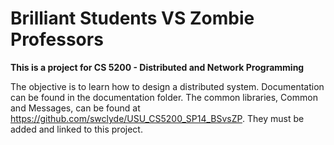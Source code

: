 Brilliant Students VS Zombie Professors
==========================================

**This is a project for CS 5200 - Distributed and Network Programming**

The objective is to learn how to design a distributed system. Documentation can be found in the documentation folder. The common libraries, Common and Messages, can be found at https://github.com/swclyde/USU_CS5200_SP14_BSvsZP. They must be added and linked to this project.